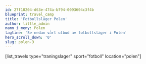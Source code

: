 ```yaml
---
id: 27f10204-d63e-474a-b794-0093604c3f4b
blueprint: travel_camp
title: 'Fotbollsläger Polen'
author: little_admin
namn_i_meny: Polen
tagline: 'Se nedan vårt utbud av fotbollsläger i Polen'
hero_scroll_down: '0'
slug: polen-3
---
```

<p>[list_travels type="traningslager" sport="fotboll" location="polen"]</p>

